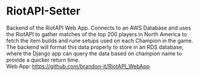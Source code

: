 # RiotAPI-Setter
Backend of the RiotAPI Web App.
Connects to an AWS Database and uses the RiotAPI to gather matches of the top 200 players in North America to fetch the item builds and rune setups used on each Champion in the game.
The backend will format this data properly to store in an RDS database, where the Django app can query the data based on champion name to provide a quicker return time. 
<br> Web App: https://github.com/brandon-jt/RiotAPI_WebApp
